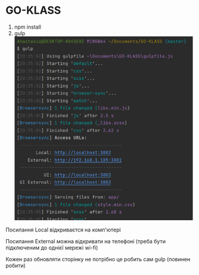 # GO-KLASS

1. npm install
2. gulp
![img.png](img.png)

Посилання Local відкриваєтся на комп'ютері

Посилання External можна відкривати на телефоні (треба бути підключеним до однієї мережі wi-fi)

Кожен раз обновляти сторінку не потрібно це робить сам gulp (повинен робити)
